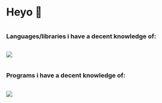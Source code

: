 # Heyo 👋
<h3 style="line-height:50px;">Languages/libraries i have a decent knowledge of:</h3>
<img src="https://skillicons.dev/icons?i=py,js,lua,selenium"/>
<h3 style="line-height:50px;">Programs i have a decent knowledge of:</h3>
<img src="https://skillicons.dev/icons?i=discord,vscode,pr"/>

